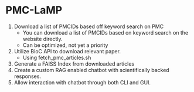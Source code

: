 # PMC-LaMP

1) Download a list of PMCIDs based off keyword search on PMC
    - You can download a list of PMCIDs based on keyword search on the website directly.
    - Can be optimized, not yet a priority
2) Utilize BioC API to download relevant paper.
    - Using fetch_pmc_articles.sh
3) Generate a FAISS Index from downloaded articles
4) Create a custom RAG enabled chatbot with scientifically backed responses.
5) Allow interaction with chatbot through both CLI and GUI.
